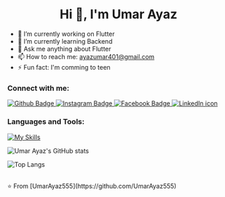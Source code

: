  <h1 align="center">Hi 👋, I'm Umar Ayaz</h1>

- 🔭 I’m currently working on Flutter
- 🌱 I’m currently learning Backend
- 💬 Ask me anything about Flutter 
- 📫 How to reach me: ayazumar401@gmail.com
- ⚡ Fun fact: I'm comming to teen
  
### Connect with me:
<div id="badges">
  <a href="https://github.com/UmarAyaz555">
    <img src="https://img.shields.io/badge/Github-white?style=for-the-badge&logo=Github&logoColor=black" alt="Github Badge"/>
  </a>
 
   <a href="https://www.instagram.com/ayazumar401/?igsh=dW53dXZiMGc1dnV1">
    <img src="https://img.shields.io/badge/Instagram-purple?style=for-the-badge&logo=instagram&logoColor=white" alt="Instagram Badge"/>
  </a>
   <a href="https://www.facebook.com/omar.ayaz.39">
    <img src="https://img.shields.io/badge/Facebook-blue?style=for-the-badge&logo=facebook&logoColor=white" alt="Facebook Badge"/>
  </a>
  <a href="https://www.linkedin.com/in/umar-ayaz-2b0bbb262/">

<img src="https://img.shields.io/badge/LinkedIn-0077B5?style=for-the-badge&logo=linkedin&logoColor=white" alt="LinkedIn icon">

</a>
</div>

### Languages and Tools:
[![My Skills](https://skillicons.dev/icons?i=flutter,dart,firebase,github,git,postman,figma,xd&perline=5)](https://skillicons.dev)

![Umar Ayaz's GitHub stats](https://github-readme-stats.vercel.app/api?username=UmarAyaz555&show_icons=true&theme=dark)

![Top Langs](https://github-readme-stats.vercel.app/api/top-langs/?username=UmarAyaz555&theme=dark)


<br>
⭐️ From [UmarAyaz555](https://github.com/UmarAyaz555)
